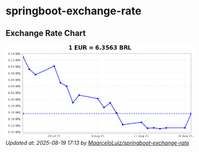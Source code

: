 # springboot-exchange-rate

<!-- EXCHANGE-RATE-START -->
## Exchange Rate Chart

![Exchange Rate Chart](charts/chart.png)*Updated at: 2025-08-19 17:13 by [MaarceloLuiz/springboot-exchange-rate](https://github.com/MaarceloLuiz/springboot-exchange-rate)*


<!-- EXCHANGE-RATE-END -->